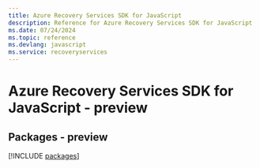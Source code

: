 ```yaml
---
title: Azure Recovery Services SDK for JavaScript
description: Reference for Azure Recovery Services SDK for JavaScript
ms.date: 07/24/2024
ms.topic: reference
ms.devlang: javascript
ms.service: recoveryservices
---
```

# Azure Recovery Services SDK for JavaScript - preview
## Packages - preview
[!INCLUDE [packages](recovery-services-index.md)]